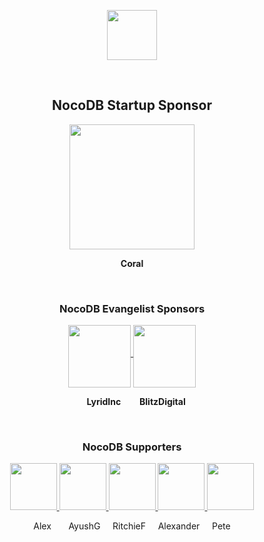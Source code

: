 
<p align="center">
<a href="https://github.com/sponsors/nocodb">
  <img height="80px" src="https://user-images.githubusercontent.com/86527202/148577998-11048f5d-6c26-470c-af6e-b13f0fecfe39.png">
</a>
</p>


<p style="text-align: center;">&nbsp;</p>    
  
<h2 align="center"><b>NocoDB Startup Sponsor</b></h2>
<div align="center">
  <a href="https://github.com/owncoral">
    <img height="200px" width="200px" align="middle" src="https://avatars.githubusercontent.com/u/76981916?s=200&v=4" />
  </a>
  <p align="center"><b>Coral</b></p>    
</div>
  

<p style="text-align: center;">&nbsp;</p>    
  
<h3 align="center"><b>NocoDB Evangelist Sponsors</b></h3>

<div align="center">
  <a href="https://github.com/LyridInc">
    <img height="100px" width="100px" align="middle" src="https://avatars.githubusercontent.com/u/62451547?s=200&v=4">
  </a>
  <a href="https://github.com/BlitzDigitalGroup">
    <img height="100px" width="100px" align="middle" src="https://avatars.githubusercontent.com/u/89269131?v=4">
  </a>
  <p align="center"><b>&nbsp &nbsp LyridInc &nbsp &nbsp &nbsp &nbsp BlitzDigital</b></p>    
</div>

<p style="text-align: center;">&nbsp;</p>  
  
<h3 align="center"><b>NocoDB Supporters</b></h3>
<div align="center">
  <a href="https://github.com/alexn-s">
    <img height="75px" src="https://avatars.githubusercontent.com/u/60710873?v=4">
  </a>
  <a href="https://github.com/ayush6624">
    <img height="75px" src="https://avatars.githubusercontent.com/u/12170180?v=4">
  </a>
  <a href="https://github.com/RitchieFlick">
    <img height="75px" src="https://avatars.githubusercontent.com/u/5102547?v=4">
  </a>
  <a href="https://github.com/asuraphel">
    <img height="75px" src="https://avatars.githubusercontent.com/u/1655429?v=4">
  </a>
  <a href="https://github.com/Peeeet">
    <img height="75px" src="https://avatars.githubusercontent.com/u/5926263?v=4">
  </a>
  <p align="center">Alex &nbsp &nbsp &nbsp AyushG &nbsp &nbsp RitchieF &nbsp &nbsp Alexander &nbsp &nbsp Pete</p>    
</div>
